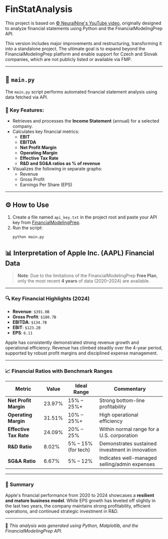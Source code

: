 # FinStatAnalysis

This project is based on [© NeuralNine's YouTube video](https://www.youtube.com/watch?v=ZAAuGEVJsH8), originally designed to analyze financial statements using Python and the FinancialModelingPrep API.

This version includes major improvements and restructuring, transforming it into a standalone project. The ultimate goal is to expand beyond the FinancialModelingPrep platform and enable support for Czech and Slovak companies, which are not publicly listed or available via FMP.

---

## 📁 `main.py`

The `main.py` script performs automated financial statement analysis using data fetched via API.

### 🔧 Key Features:
- Retrieves and processes the **Income Statement** (annual) for a selected company.
- Calculates key financial metrics:
  - **EBIT**
  - **EBITDA**
  - **Net Profit Margin**
  - **Operating Margin**
  - **Effective Tax Rate**
  - **R&D and SG&A ratios as % of revenue**
- Visualizes the following in separate graphs:
  - Revenue
  - Gross Profit
  - Earnings Per Share (EPS)

---

## ⚙️ How to Use

1. Create a file named `api_key.txt` in the project root and paste your API key from [FinancialModelingPrep](https://financialmodelingprep.com).
2. Run the script:
   ```bash
   python main.py

## 📊 Interpretation of Apple Inc. (AAPL) Financial Data

> **Note**: Due to the limitations of the FinancialModelingPrep **Free Plan**, only the most recent **4 years** of data (2020–2024) are available.

---

### 🔍 Key Financial Highlights (2024)

- **Revenue**: `$391.0B`  
- **Gross Profit**: `$180.7B`  
- **EBITDA**: `$134.7B`  
- **EBIT**: `$123.2B`  
- **EPS**: `6.11`

Apple has consistently demonstrated strong revenue growth and operational efficiency. Revenue has climbed steadily over the 4-year period, supported by robust profit margins and disciplined expense management.

---

### 📈 Financial Ratios with Benchmark Ranges

| Metric                  | Value     | Ideal Range         | Commentary                                         |
|-------------------------|-----------|----------------------|----------------------------------------------------|
| **Net Profit Margin**   | 23.97%    | 15% – 25%+           | Strong bottom-line profitability                   |
| **Operating Margin**    | 31.51%    | 10% – 25%+           | High operational efficiency                        |
| **Effective Tax Rate**  | 24.09%    | 20% – 25%            | Within normal range for a U.S. corporation         |
| **R&D Ratio**           | 8.02%     | 5% – 15% (for tech)  | Demonstrates sustained investment in innovation    |
| **SG&A Ratio**          | 6.67%     | 5% – 12%             | Indicates well-managed selling/admin expenses      |

---

### 💬 Summary

Apple's financial performance from 2020 to 2024 showcases a **resilient and mature business model**. While EPS growth has leveled off slightly in the last two years, the company maintains strong profitability, efficient operations, and continued strategic investment in R&D.

---

📌 *This analysis was generated using Python, Matplotlib, and the FinancialModelingPrep API.*
